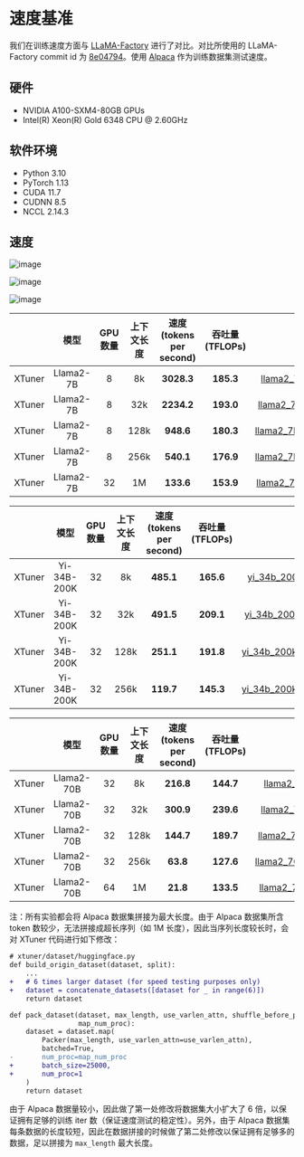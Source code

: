 # 速度基准

我们在训练速度方面与 [LLaMA-Factory](https://github.com/hiyouga/LLaMA-Factory) 进行了对比。对比所使用的 LLaMA-Factory commit id 为 [8e04794](https://github.com/hiyouga/LLaMA-Factory/tree/8e04794b2da067a4123b9d7091a54c5647f44244)。使用 [Alpaca](https://huggingface.co/datasets/tatsu-lab/alpaca) 作为训练数据集测试速度。

## 硬件

- NVIDIA A100-SXM4-80GB GPUs
- Intel(R) Xeon(R) Gold 6348 CPU @ 2.60GHz

## 软件环境

- Python 3.10
- PyTorch 1.13
- CUDA 11.7
- CUDNN 8.5
- NCCL 2.14.3

## 速度

![image](https://github.com/InternLM/xtuner/assets/41630003/c9c05dbd-0806-4fb2-9da9-62f04b150f7c)

![image](https://github.com/InternLM/xtuner/assets/41630003/3ef6308c-595b-4624-b56d-a8737a1f2261)

![image](https://github.com/InternLM/xtuner/assets/41630003/ba16368e-e5f7-41eb-89ed-1140a8633134)

<div align="center">

|        |   模型    | GPU 数量 | 上下文长度 | 速度 (tokens per second) | 吞吐量  (TFLOPs) |                                                               训练 config                                                                |
| :----: | :-------: | :------: | :--------: | :----------------------: | :--------------: | :--------------------------------------------------------------------------------------------------------------------------------------: |
| XTuner | Llama2-7B |    8     |     8k     |        **3028.3**        |    **185.3**     |   [llama2_7b_full_alpaca_enzh_8k_sp1.py](../../../xtuner/configs/llama_speed_benchmark/llama2_7b/llama2_7b_full_alpaca_enzh_8k_sp1.py)   |
| XTuner | Llama2-7B |    8     |    32k     |        **2234.2**        |    **193.0**     |  [llama2_7b_full_alpaca_enzh_32k_sp1.py](../../../xtuner/configs/llama_speed_benchmark/llama2_7b/llama2_7b_full_alpaca_enzh_32k_sp1.py)  |
| XTuner | Llama2-7B |    8     |    128k    |        **948.6**         |    **180.3**     | [llama2_7b_full_alpaca_enzh_128k_sp8.py](../../../xtuner/configs/llama_speed_benchmark/llama2_7b/llama2_7b_full_alpaca_enzh_128k_sp8.py) |
| XTuner | Llama2-7B |    8     |    256k    |        **540.1**         |    **176.9**     | [llama2_7b_full_alpaca_enzh_256k_sp8.py](../../../xtuner/configs/llama_speed_benchmark/llama2_7b/llama2_7b_full_alpaca_enzh_256k_sp8.py) |
| XTuner | Llama2-7B |    32    |     1M     |        **133.6**         |    **153.9**     |  [llama2_7b_full_alpaca_enzh_1M_sp16.py](../../../xtuner/configs/llama_speed_benchmark/llama2_7b/llama2_7b_full_alpaca_enzh_1M_sp16.py)  |

|        |    模型     | GPU 数量 | 上下文长度 | 速度 (tokens per second) | 吞吐量  (TFLOPs) |                                                                训练 config                                                                |
| :----: | :---------: | :------: | :--------: | :----------------------: | :--------------: | :---------------------------------------------------------------------------------------------------------------------------------------: |
| XTuner | Yi-34B-200K |    32    |     8k     |        **485.1**         |    **165.6**     |   [yi_34b_200k_full_alpaca_enzh_8k_sp1.py](../../../xtuner/configs/llama_speed_benchmark/yi_34b/yi_34b_200k_full_alpaca_enzh_8k_sp1.py)   |
| XTuner | Yi-34B-200K |    32    |    32k     |        **491.5**         |    **209.1**     |  [yi_34b_200k_full_alpaca_enzh_32k_sp2.py](../../../xtuner/configs/llama_speed_benchmark/yi_34b/yi_34b_200k_full_alpaca_enzh_32k_sp2.py)  |
| XTuner | Yi-34B-200K |    32    |    128k    |        **251.1**         |    **191.8**     | [yi_34b_200k_full_alpaca_enzh_128k_sp8.py](../../../xtuner/configs/llama_speed_benchmark/yi_34b/yi_34b_200k_full_alpaca_enzh_128k_sp8.py) |
| XTuner | Yi-34B-200K |    32    |    256k    |        **119.7**         |    **145.3**     | [yi_34b_200k_full_alpaca_enzh_256k_sp8.py](../../../xtuner/configs/llama_speed_benchmark/yi_34b/yi_34b_200k_full_alpaca_enzh_256k_sp8.py) |

|        |    模型    | GPU 数量 | 上下文长度 | 速度 (tokens per second) | 吞吐量  (TFLOPs) |                                                                  训练 config                                                                  |
| :----: | :--------: | :------: | :--------: | :----------------------: | :--------------: | :-------------------------------------------------------------------------------------------------------------------------------------------: |
| XTuner | Llama2-70B |    32    |     8k     |        **216.8**         |    **144.7**     |    [llama2_70b_full_alpaca_enzh_8k_sp1.py](../../../xtuner/configs/llama_speed_benchmark/llama2_70b/llama2_70b_full_alpaca_enzh_8k_sp1.py)    |
| XTuner | Llama2-70B |    32    |    32k     |        **300.9**         |    **239.6**     |   [llama2_70b_full_alpaca_enzh_32k_sp4.py](../../../xtuner/configs/llama_speed_benchmark/llama2_70b/llama2_70b_full_alpaca_enzh_32k_sp4.py)   |
| XTuner | Llama2-70B |    32    |    128k    |        **144.7**         |    **189.7**     |  [llama2_70b_full_alpaca_enzh_128k_sp8.py](../../../xtuner/configs/llama_speed_benchmark/llama2_70b/llama2_70b_full_alpaca_enzh_128k_sp8.py)  |
| XTuner | Llama2-70B |    32    |    256k    |         **63.8**         |    **127.6**     | [llama2_70b_full_alpaca_enzh_256k_sp16.py](../../../xtuner/configs/llama_speed_benchmark/llama2_70b/llama2_70b_full_alpaca_enzh_256k_sp16.py) |
| XTuner | Llama2-70B |    64    |     1M     |         **21.8**         |    **133.5**     |   [llama2_70b_full_alpaca_enzh_1M_sp64.py](../../../xtuner/configs/llama_speed_benchmark/llama2_70b/llama2_70b_full_alpaca_enzh_1M_sp64.py)   |

</div>

注：所有实验都会将 Alpaca 数据集拼接为最大长度。由于 Alpaca 数据集所含 token 数较少，无法拼接成超长序列（如 1M 长度），因此当序列长度较长时，会对 XTuner 代码进行如下修改：

```diff
# xtuner/dataset/huggingface.py
def build_origin_dataset(dataset, split):
    ...
+   # 6 times larger dataset (for speed testing purposes only)
+   dataset = concatenate_datasets([dataset for _ in range(6)])
    return dataset

def pack_dataset(dataset, max_length, use_varlen_attn, shuffle_before_pack,
                 map_num_proc):
    dataset = dataset.map(
        Packer(max_length, use_varlen_attn=use_varlen_attn),
        batched=True,
-       num_proc=map_num_proc
+       batch_size=25000,
+       num_proc=1
    )
    return dataset
```

由于 Alpaca 数据量较小，因此做了第一处修改将数据集大小扩大了 6 倍，以保证拥有足够的训练 iter 数（保证速度测试的稳定性）。另外，由于 Alpaca 数据集每条数据的长度较短，因此在数据拼接的时候做了第二处修改以保证拥有足够多的数据，足以拼接为 `max_length` 最大长度。
